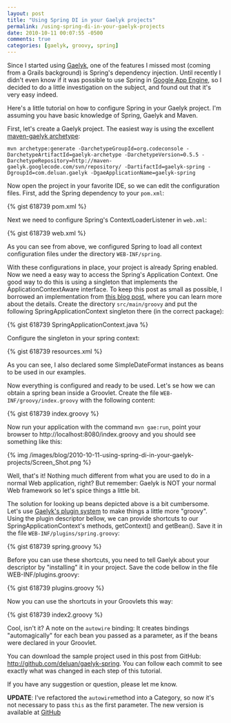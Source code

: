 ```yaml
---
layout: post
title: "Using Spring DI in your Gaelyk projects"
permalink: /using-spring-di-in-your-gaelyk-projects
date: 2010-10-11 00:07:55 -0500
comments: true
categories: [gaelyk, groovy, spring]
---
```


Since I started using [Gaelyk](http://gaelyk.appspot.com/), one of the features I missed most (coming from a Grails 
background) is Spring's dependency injection. Until recently I didn't even know if it was possible to use Spring in 
[Google App Engine](http://appengine.google.com/), so I decided to do a little investigation on the subject, and 
found out that it's very easy indeed.

Here's a little tutorial on how to configure Spring in your Gaelyk project. I'm assuming you have basic knowledge of 
Spring, Gaelyk and Maven.

First, let's create a Gaelyk project. The easiest way is using the excellent 
[maven-gaelyk archetype](http://code.google.com/p/maven-gaelyk/):
```
mvn archetype:generate -DarchetypeGroupId=org.codeconsole -DarchetypeArtifactId=gaelyk-archetype -DarchetypeVersion=0.5.5 -DarchetypeRepository=http://maven-gaelyk.googlecode.com/svn/repository/ -DartifactId=gaelyk-spring -DgroupId=com.deluan.gaelyk -DgaeApplicationName=gaelyk-spring
```
<!-- more -->
Now open the project in your favorite IDE, so we can edit the configuration files. First, add the Spring dependency to your `pom.xml`:

{% gist 618739 pom.xml %}

Next we need to configure Spring's ContextLoaderListener in `web.xml`:

{% gist 618739 web.xml %}

As you can see from above, we configured Spring to load all context configuration files under the directory `WEB-INF/spring`.

With these configurations in place, your project is already Spring enabled. Now we need a easy way to access the 
Spring's Application Context. One good way to do this is using a singleton that implements the ApplicationContextAware 
interface. To keep this post as small as possible, I borrowed an implementation from 
[this blog post](http://sujitpal.blogspot.com/2007/03/accessing-spring-beans-from-legacy-code.html), where you can learn 
more about the details. Create the directory `src/main/groovy` and put the following SpringApplicationContext singleton 
there (in the correct package):

{% gist 618739 SpringApplicationContext.java %}

Configure the singleton in your spring context:

{% gist 618739 resources.xml %}

As you can see, I also declared some SimpleDateFormat instances as beans to be used in our examples.

Now everything is configured and ready to be used. Let's se how we can obtain a spring bean inside a Groovlet. 
Create the file `WEB-INF/groovy/index.groovy` with the following content:

{% gist 618739 index.groovy %}

Now run your application with the command `mvn gae:run`, point your browser to http://localhost:8080/index.groovy and 
you should see something like this:

{% img /images/blog/2010-10-11-using-spring-di-in-your-gaelyk-projects/Screen_Shot.png %}

Well, that's it! Nothing much different from what you are used to do in a normal Web application, right? But 
remember: Gaelyk is NOT your normal Web framework so let's spice things a little bit.

The solution for looking up beans depicted above is a bit cumbersome. Let's use 
[Gaelyk's plugin system](http://gaelyk.appspot.com/tutorial/plugins) to make things a little more "groovy". 
Using the plugin descriptor bellow, we can provide shortcuts to our SpringApplicationContext's methods, getContext() 
and getBean(). Save it in the file `WEB-INF/plugins/spring.groovy`:

{% gist 618739 spring.groovy %}

Before you can use these shortcuts, you need to tell Gaelyk about your descriptor by "installing" it in your project. 
Save the code bellow in the file WEB-INF/plugins.groovy:

{% gist 618739 plugins.groovy %}

Now you can use the shortcuts in your Groovlets this way:

{% gist 618739 index2.groovy %}


Cool, isn't it? A note on the `autowire` binding: It creates bindings "automagically" for each bean you passed as a 
parameter, as if the beans were declared in your Groovlet.

You can download the sample project used in this post from GitHub: http://github.com/deluan/gaelyk-spring. 
You can follow each commit to see exactly what was changed in each step of this tutorial.

If you have any suggestion or question, please let me know.

**UPDATE**: I've refactored the `autowire`method into a Category, so now it's not necessary to pass `this` as the first 
parameter.  The new version is available at [GitHub](http://github.com/deluan/gaelyk-spring)